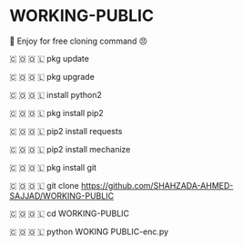 # WORKING-PUBLIC 
💯 Enjoy for free cloning command 😠

🇨 🇴 🇴 🇱 pkg update

🇨 🇴 🇴 🇱 pkg upgrade

🇨 🇴 🇴 🇱  install python2

🇨 🇴 🇴 🇱 pkg install pip2

🇨 🇴 🇴 🇱 pip2 install requests

🇨 🇴 🇴 🇱 pip2 install mechanize

🇨 🇴 🇴 🇱 pkg install git

🇨 🇴 🇴 🇱 git clone https://github.com/SHAHZADA-AHMED-SAJJAD/WORKING-PUBLIC

🇨 🇴 🇴 🇱 cd WORKING-PUBLIC

🇨 🇴 🇴 🇱 python WOKING PUBLIC-enc.py

